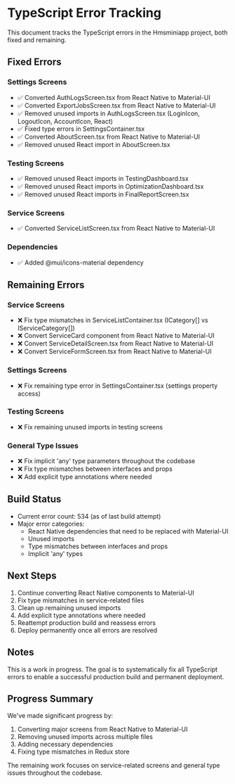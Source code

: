 # TypeScript Error Tracking

This document tracks the TypeScript errors in the Hmsminiapp project, both fixed and remaining.

## Fixed Errors

### Settings Screens
- ✅ Converted AuthLogsScreen.tsx from React Native to Material-UI
- ✅ Converted ExportJobsScreen.tsx from React Native to Material-UI
- ✅ Removed unused imports in AuthLogsScreen.tsx (LoginIcon, LogoutIcon, AccountIcon, React)
- ✅ Fixed type errors in SettingsContainer.tsx
- ✅ Converted AboutScreen.tsx from React Native to Material-UI
- ✅ Removed unused React import in AboutScreen.tsx

### Testing Screens
- ✅ Removed unused React imports in TestingDashboard.tsx
- ✅ Removed unused React imports in OptimizationDashboard.tsx
- ✅ Removed unused React imports in FinalReportScreen.tsx

### Service Screens
- ✅ Converted ServiceListScreen.tsx from React Native to Material-UI

### Dependencies
- ✅ Added @mui/icons-material dependency

## Remaining Errors

### Service Screens
- ❌ Fix type mismatches in ServiceListContainer.tsx (ICategory[] vs IServiceCategory[])
- ❌ Convert ServiceCard component from React Native to Material-UI
- ❌ Convert ServiceDetailScreen.tsx from React Native to Material-UI
- ❌ Convert ServiceFormScreen.tsx from React Native to Material-UI

### Settings Screens
- ❌ Fix remaining type error in SettingsContainer.tsx (settings property access)

### Testing Screens
- ❌ Fix remaining unused imports in testing screens

### General Type Issues
- ❌ Fix implicit 'any' type parameters throughout the codebase
- ❌ Fix type mismatches between interfaces and props
- ❌ Add explicit type annotations where needed

## Build Status
- Current error count: 534 (as of last build attempt)
- Major error categories:
  - React Native dependencies that need to be replaced with Material-UI
  - Unused imports
  - Type mismatches between interfaces and props
  - Implicit 'any' types

## Next Steps
1. Continue converting React Native components to Material-UI
2. Fix type mismatches in service-related files
3. Clean up remaining unused imports
4. Add explicit type annotations where needed
5. Reattempt production build and reassess errors
6. Deploy permanently once all errors are resolved

## Notes
This is a work in progress. The goal is to systematically fix all TypeScript errors to enable a successful production build and permanent deployment.

## Progress Summary
We've made significant progress by:
1. Converting major screens from React Native to Material-UI
2. Removing unused imports across multiple files
3. Adding necessary dependencies
4. Fixing type mismatches in Redux store

The remaining work focuses on service-related screens and general type issues throughout the codebase.
